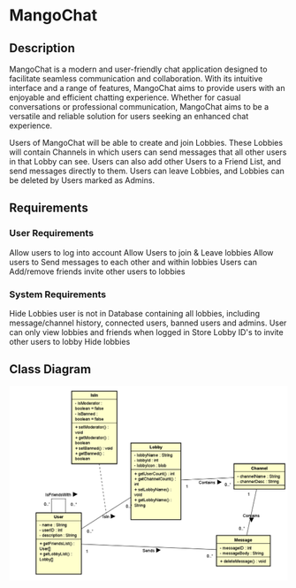 # MangoChat

## Description
MangoChat is a modern and user-friendly chat application designed to facilitate seamless communication and collaboration. With its intuitive interface and a range of features, MangoChat aims to provide users with an enjoyable and efficient chatting experience. Whether for casual conversations or professional communication, MangoChat aims to be a versatile and reliable solution for users seeking an enhanced chat experience.

Users of MangoChat will be able to create and join Lobbies. These Lobbies will contain Channels in which users can send messages that all other users in that Lobby can see. Users can also add other Users to a Friend List, and send messages directly to them. Users can leave Lobbies, and Lobbies can be deleted by Users marked as Admins.

## Requirements


### User Requirements 
Allow users to log into account 
Allow Users to join & Leave lobbies 
Allow users to Send messages to each other and within lobbies 
Users can Add/remove friends 
invite other users to lobbies


### System Requirements 

Hide Lobbies user is not in
Database containing all lobbies, including message/channel history, connected users, banned users and admins. 
User can only view lobbies and friends when logged in 
Store Lobby ID's to invite other users to lobby 
Hide lobbies 

## Class Diagram
![Mango Chat Class Diagram](Requirements/MangoClassDiag.png)
